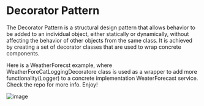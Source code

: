 # Decorator Pattern

The Decorator Pattern is a structural design pattern that allows behavior to be added to an individual object, either statically or dynamically, without affecting the behavior of other objects from the same class. It is achieved by creating a set of decorator classes that are used to wrap concrete components.

Here is a WeatherForecst example, where WeatherForeCatLoggingDecoratore class is used as a wrapper to add more functionality(Logger) to a concrete implementation WeaterForecast service. Check the repo for more info. Enjoy!

![image](https://github.com/henrymegwai/DesignPatternRefresher-Decorator/assets/4582442/0630a8c0-5e36-4bb7-902c-983c4953a6b1)
